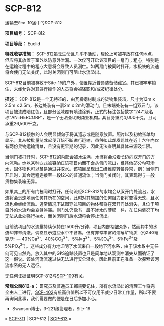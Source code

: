 # SCP-812
                        




运输至Site-19途中的SCP-812



**项目编号：** SCP-812

**项目等级：** Euclid

**特殊收容措施：** SCP-812虽无生命且几乎不活动，理论上可被存放在任何地点，但应将其放置于室外以防意外泄漏。一次仅可开启该项目的一扇门；粗心，特别是在运输过程中的粗心大意将会导致人员溺亡。如两扇门被同时打开，水极快的流速将会使门无法关闭，此时关闭侧门可阻止水流溢出。

SCP-812目前被存放于Site-19的户外，位置靠近普通装备储藏室。其已被牢牢锁住，未经允许对其进行操作的人员将会被降职和/或被纪律处分。

**描述：** SCP-812是一个无特征的，由瓦楞钢材制成的货物集装箱，尺寸为12m x 2.5m x 2.5m，长边处装有一扇2m x 2m的滑动门，且末端处装有一组双开门。该项目被漆成暗红色，且部分区域覆有喷漆涂鸦，正式的标注包括数字“247”及名称“ANTHERCORP”，是一个无法查明的商业机构。其自身重约4,000千克，且可承重26,500千克。

与SCP-812接触的人会明显倾向于将其遗忘或是随意放置。照片以及初始账单均显示，其从被批量制成起便开始不断进行运输，虽然如此却发现其在近十六年内仅有两份货物运输清单，且没有更早期的记录，因此无法查明其具体来源及年限。

当侧门被打开时，SCP-812的内部会被水注满，水流将会沿着长边向双开门的方向流动。水以某种方式被容纳在该项目内而不会从侧门流出，但其他部分均可渗水，固体物也可以轻易通过并取水。该项目呈现出二级维度转换异常，例：当侧门开启时，其会远程连接至一段12米的普通流体；当侧门关闭时，其表现得与一般货物集装箱无异。

如果其上的所有门被同时打开，任何流经SCP-812的水均会从双开门处流出，水流将会迅速填满任何其所在的空间，此时对其施加的任何阻力都将变得无效，且水流也会继续流动。通常情况下试图穿过项目的物体都将在双开门处消失，且位于项目外的水流均会变得停滞。侧门处仍像有一层不渗水的薄膜一样，在任何情况下均无法从此处强行抽水，而关闭侧门后水流将会停止流出。

目前该项目的水流量持续保持在1500升/分钟，项目内部褶皱众多，然而其中的水流却非常清澈。调查显示这些水中不含盐，但有非常丰富的溶解矿物质（约240毫克/升 — 40%Ca<sup>2-</sup>、40%CO<sub>3</sub><sup>2+</sup>、5%Mg<sup>2+</sup>、5%SO<sub>4</sub><sup>2-</sup>、5%Fe<sup>3+</sup>及5%PO<sub>4</sub><sup>3-</sup>）。这些成分有力地证明了水流来自一段地下河水系，由于该水系中无任何可见自然光，放入其中的GPS追踪装置也只是简单地从观测中消失从而确证了这一假说。该处河流流速过快无法进行安全潜水，因此目前正在准备一次探索该河流水系的无人远征。

无任何证据证明SCP-812与[SCP-109](/scp-109)有关。

**常规公函812-a：** 
研究员及普通员工都需要记住，所有水流溢出的清理工作将完全由人工进行，[SCP-402](/scp-402)有极高价值所以不可仅用于减少日常工作量，所以不要再询问此事，我们需要做的便是在日后多加小心。
- Swanson博士，3-221级管理者，Site-19



« [SCP-811](/scp-811) | SCP-812 | [SCP-813](/scp-813) »





                    